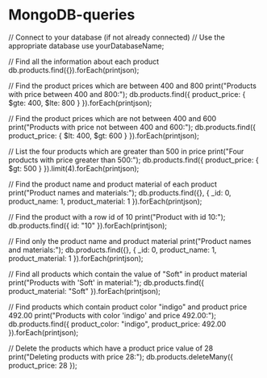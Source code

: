 # MongoDB-queries

// Connect to your database (if not already connected)
// Use the appropriate database
use yourDatabaseName;

// Find all the information about each product
db.products.find({}).forEach(printjson);

// Find the product prices which are between 400 and 800
print("Products with price between 400 and 800:");
db.products.find({ product_price: { $gte: 400, $lte: 800 } }).forEach(printjson);

// Find the product prices which are not between 400 and 600
print("Products with price not between 400 and 600:");
db.products.find({ product_price: { $lt: 400, $gt: 600 } }).forEach(printjson);

// List the four products which are greater than 500 in price
print("Four products with price greater than 500:");
db.products.find({ product_price: { $gt: 500 } }).limit(4).forEach(printjson);

// Find the product name and product material of each product
print("Product names and materials:");
db.products.find({}, { _id: 0, product_name: 1, product_material: 1 }).forEach(printjson);

// Find the product with a row id of 10
print("Product with id 10:");
db.products.find({ id: "10" }).forEach(printjson);

// Find only the product name and product material
print("Product names and materials:");
db.products.find({}, { _id: 0, product_name: 1, product_material: 1 }).forEach(printjson);

// Find all products which contain the value of "Soft" in product material
print("Products with 'Soft' in material:");
db.products.find({ product_material: "Soft" }).forEach(printjson);

// Find products which contain product color "indigo" and product price 492.00
print("Products with color 'indigo' and price 492.00:");
db.products.find({ product_color: "indigo", product_price: 492.00 }).forEach(printjson);

// Delete the products which have a product price value of 28
print("Deleting products with price 28:");
db.products.deleteMany({ product_price: 28 });
